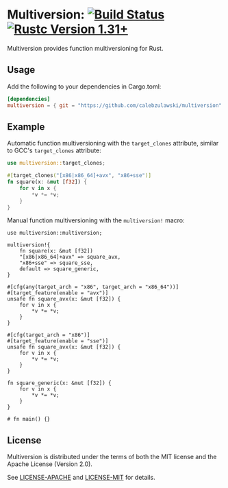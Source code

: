 # Multiversion: [![Build Status](https://api.travis-ci.org/calebzulawski/multiversion.svg?branch=master)](https://travis-ci.org/calebzulawski/multiversion) [![Rustc Version 1.31+](https://img.shields.io/badge/rustc-1.31+-lightgray.svg)](https://blog.rust-lang.org/2018/12/06/Rust-1.31-and-rust-2018.html)

Multiversion provides function multiversioning for Rust.

## Usage
Add the following to your dependencies in Cargo.toml:
```toml
[dependencies]
multiversion = { git = "https://github.com/calebzulawski/multiversion" }
```

## Example
Automatic function multiversioning with the `target_clones` attribute, similar to GCC's `target_clones` attribute:
```rust
use multiversion::target_clones;

#[target_clones("[x86|x86_64]+avx", "x86+sse")]
fn square(x: &mut [f32]) {
    for v in x {
        *v *= *v;
    }
}
```

Manual function multiversioning with the `multiversion!` macro:
```
use multiversion::multiversion;

multiversion!{
    fn square(x: &mut [f32])
    "[x86|x86_64]+avx" => square_avx,
    "x86+sse" => square_sse,
    default => square_generic,
}

#[cfg(any(target_arch = "x86", target_arch = "x86_64"))]
#[target_feature(enable = "avx")]
unsafe fn square_avx(x: &mut [f32]) {
    for v in x {
        *v *= *v;
    }
}

#[cfg(target_arch = "x86")]
#[target_feature(enable = "sse")]
unsafe fn square_avx(x: &mut [f32]) {
    for v in x {
        *v *= *v;
    }
}

fn square_generic(x: &mut [f32]) {
    for v in x {
        *v *= *v;
    }
}

# fn main() {}
```

## License
Multiversion is distributed under the terms of both the MIT license and the Apache License (Version 2.0).

See [LICENSE-APACHE](LICENSE-APACHE) and [LICENSE-MIT](LICENSE-MIT) for details.
